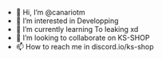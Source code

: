 - 👋 Hi, I’m @canariotm
- 👀 I’m interested in Developping
- 🌱 I’m currently learning To leaking xd
- 💞️ I’m looking to collaborate on KS-SHOP
- 📫 How to reach me in discord.io/ks-shop
